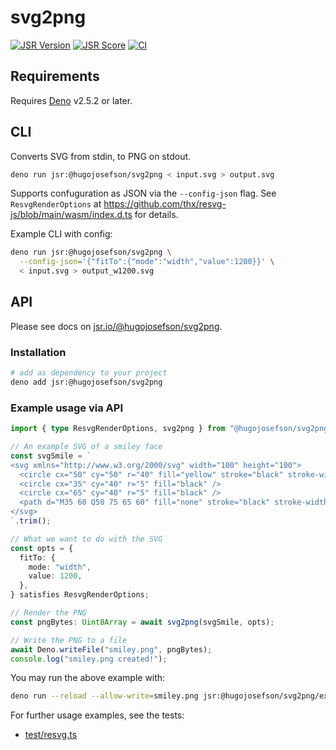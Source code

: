 # svg2png

[![JSR Version](https://jsr.io/badges/@hugojosefson/svg2png)](https://jsr.io/@hugojosefson/svg2png)
[![JSR Score](https://jsr.io/badges/@hugojosefson/svg2png/score)](https://jsr.io/@hugojosefson/svg2png)
[![CI](https://github.com/hugojosefson/svg2png/actions/workflows/release.yaml/badge.svg)](https://github.com/hugojosefson/svg2png/actions/workflows/release.yaml)

## Requirements

Requires [Deno](https://deno.com/) v2.5.2 or later.

## CLI

Converts SVG from stdin, to PNG on stdout.

```bash
deno run jsr:@hugojosefson/svg2png < input.svg > output.svg
```

Supports confuguration as JSON via the `--config-json` flag. See
`ResvgRenderOptions` at
https://github.com/thx/resvg-js/blob/main/wasm/index.d.ts for details.

Example CLI with config:

```bash
deno run jsr:@hugojosefson/svg2png \
  --config-json='{"fitTo":{"mode":"width","value":1200}}' \
  < input.svg > output_w1200.svg
```

## API

Please see docs on
[jsr.io/@hugojosefson/svg2png](https://jsr.io/@hugojosefson/svg2png).

### Installation

```sh
# add as dependency to your project
deno add jsr:@hugojosefson/svg2png
```

### Example usage via API

```typescript
import { type ResvgRenderOptions, svg2png } from "@hugojosefson/svg2png";

// An example SVG of a smiley face
const svgSmile = `
<svg xmlns="http://www.w3.org/2000/svg" width="100" height="100">
  <circle cx="50" cy="50" r="40" fill="yellow" stroke="black" stroke-width="3" />
  <circle cx="35" cy="40" r="5" fill="black" />
  <circle cx="65" cy="40" r="5" fill="black" />
  <path d="M35 60 Q50 75 65 60" fill="none" stroke="black" stroke-width="3" />
</svg>
`.trim();

// What we want to do with the SVG
const opts = {
  fitTo: {
    mode: "width",
    value: 1200,
  },
} satisfies ResvgRenderOptions;

// Render the PNG
const pngBytes: Uint8Array = await svg2png(svgSmile, opts);

// Write the PNG to a file
await Deno.writeFile("smiley.png", pngBytes);
console.log("smiley.png created!");
```

You may run the above example with:

```sh
deno run --reload --allow-write=smiley.png jsr:@hugojosefson/svg2png/example-usage
```

For further usage examples, see the tests:

- [test/resvg.ts](test/resvg.test.ts)
